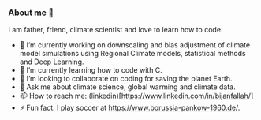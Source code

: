 ### About me 👋
I am father, friend, climate scientist and love to learn how to code.

- 🔭 I’m currently working on downscaling and bias adjustment of climate model simulations using Regional Climate models, statistical methods and Deep Learning. 
- 🌱 I’m currently learning how to code with C.
- 👯 I’m looking to collaborate on coding for saving the planet Earth.
- 💬 Ask me about climate science, global warming and climate data.
- 📫 How to reach me: (linkedin)[https://www.linkedin.com/in/bijanfallah/]
- ⚡ Fun fact: I play soccer at https://www.borussia-pankow-1960.de/. 
